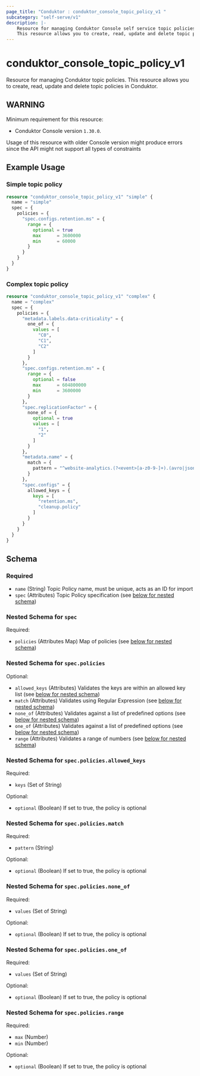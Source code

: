 ```yaml
---
page_title: "Conduktor : conduktor_console_topic_policy_v1 "
subcategory: "self-serve/v1"
description: |-
    Resource for managing Conduktor Console self service topic policies.
    This resource allows you to create, read, update and delete topic policies in Conduktor.
---
```


# conduktor_console_topic_policy_v1

Resource for managing Conduktor topic policies.
This resource allows you to create, read, update and delete topic policies in Conduktor.

## WARNING
Minimum requirement for this resource:
 - Conduktor Console version `1.30.0`.

Usage of this resource with older Console version might produce errors since the API might not support all types of constraints

## Example Usage

### Simple topic policy
```terraform
resource "conduktor_console_topic_policy_v1" "simple" {
  name = "simple"
  spec = {
    policies = {
      "spec.configs.retention.ms" = {
        range = {
          optional = true
          max      = 3600000
          min      = 60000
        }
      }
    }
  }
}
```

### Complex topic policy
```terraform
resource "conduktor_console_topic_policy_v1" "complex" {
  name = "complex"
  spec = {
    policies = {
      "metadata.labels.data-criticality" = {
        one_of = {
          values = [
            "C0",
            "C1",
            "C2"
          ]
        }
      },
      "spec.configs.retention.ms" = {
        range = {
          optional = false
          max      = 604800000
          min      = 3600000
        }
      },
      "spec.replicationFactor" = {
        none_of = {
          optional = true
          values = [
            "1",
            "2"
          ]
        }
      },
      "metadata.name" = {
        match = {
          pattern = "^website-analytics.(?<event>[a-z0-9-]+).(avro|json)$"
        }
      },
      "spec.configs" = {
        allowed_keys = {
          keys = [
            "retention.ms",
            "cleanup.policy"
          ]
        }
      }
    }
  }
}
```


<!-- schema generated by tfplugindocs -->
## Schema

### Required

- `name` (String) Topic Policy name, must be unique, acts as an ID for import
- `spec` (Attributes) Topic Policy specification (see [below for nested schema](#nestedatt--spec))

<a id="nestedatt--spec"></a>
### Nested Schema for `spec`

Required:

- `policies` (Attributes Map) Map of policies (see [below for nested schema](#nestedatt--spec--policies))

<a id="nestedatt--spec--policies"></a>
### Nested Schema for `spec.policies`

Optional:

- `allowed_keys` (Attributes) Validates the keys are within an allowed key list (see [below for nested schema](#nestedatt--spec--policies--allowed_keys))
- `match` (Attributes) Validates using Regular Expression (see [below for nested schema](#nestedatt--spec--policies--match))
- `none_of` (Attributes) Validates against a list of predefined options (see [below for nested schema](#nestedatt--spec--policies--none_of))
- `one_of` (Attributes) Validates against a list of predefined options (see [below for nested schema](#nestedatt--spec--policies--one_of))
- `range` (Attributes) Validates a range of numbers (see [below for nested schema](#nestedatt--spec--policies--range))

<a id="nestedatt--spec--policies--allowed_keys"></a>
### Nested Schema for `spec.policies.allowed_keys`

Required:

- `keys` (Set of String)

Optional:

- `optional` (Boolean) If set to true, the policy is optional


<a id="nestedatt--spec--policies--match"></a>
### Nested Schema for `spec.policies.match`

Required:

- `pattern` (String)

Optional:

- `optional` (Boolean) If set to true, the policy is optional


<a id="nestedatt--spec--policies--none_of"></a>
### Nested Schema for `spec.policies.none_of`

Required:

- `values` (Set of String)

Optional:

- `optional` (Boolean) If set to true, the policy is optional


<a id="nestedatt--spec--policies--one_of"></a>
### Nested Schema for `spec.policies.one_of`

Required:

- `values` (Set of String)

Optional:

- `optional` (Boolean) If set to true, the policy is optional


<a id="nestedatt--spec--policies--range"></a>
### Nested Schema for `spec.policies.range`

Required:

- `max` (Number)
- `min` (Number)

Optional:

- `optional` (Boolean) If set to true, the policy is optional





